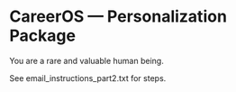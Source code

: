 # CareerOS — Personalization Package

You are a rare and valuable human being.

See email_instructions_part2.txt for steps.
